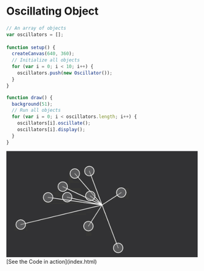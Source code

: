 # Oscillating Object

```js
// An array of objects
var oscillators = [];

function setup() {
  createCanvas(640, 360);
  // Initialize all objects
  for (var i = 0; i < 10; i++) {
    oscillators.push(new Oscillator());
  }
}
```

```js
function draw() {
  background(51);
  // Run all objects
  for (var i = 0; i < oscillators.length; i++) {
    oscillators[i].oscillate();
    oscillators[i].display();
  }
}
```

<img src ="img/oscobj.gif"/>
[See the Code in action](index.html)
